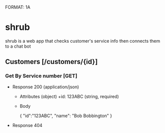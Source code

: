 FORMAT: 1A


# shrub

shrub is a web app that checks customer's service info then connects them to a chat bot

## Customers [/customers/{id}]

### Get By Service number [GET]

+ Response 200 (application/json)

  + Attributes (object)
        +id: 123ABC (string, required)

  + Body

    {
        "id":"123ABC",
        "name": "Bob Bobbington"
    }

+ Response 404
